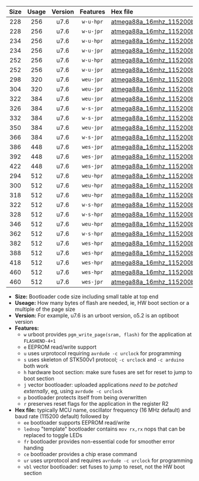 |Size|Usage|Version|Features|Hex file|
|:-:|:-:|:-:|:-:|:--|
|228|256|u7.6|`w-u-hpr`|[atmega88a_16mhz_115200bps_ur.hex](https://raw.githubusercontent.com/stefanrueger/urboot/main//atmega88a_16mhz_115200bps_ur.hex)|
|228|256|u7.6|`w-u-jpr`|[atmega88a_16mhz_115200bps_ur_vbl.hex](https://raw.githubusercontent.com/stefanrueger/urboot/main//atmega88a_16mhz_115200bps_ur_vbl.hex)|
|234|256|u7.6|`w-u-hpr`|[atmega88a_16mhz_115200bps_lednop_ur.hex](https://raw.githubusercontent.com/stefanrueger/urboot/main//atmega88a_16mhz_115200bps_lednop_ur.hex)|
|234|256|u7.6|`w-u-jpr`|[atmega88a_16mhz_115200bps_lednop_ur_vbl.hex](https://raw.githubusercontent.com/stefanrueger/urboot/main//atmega88a_16mhz_115200bps_lednop_ur_vbl.hex)|
|252|256|u7.6|`w-u-hpr`|[atmega88a_16mhz_115200bps_lednop_fr_ur.hex](https://raw.githubusercontent.com/stefanrueger/urboot/main//atmega88a_16mhz_115200bps_lednop_fr_ur.hex)|
|252|256|u7.6|`w-u-jpr`|[atmega88a_16mhz_115200bps_lednop_fr_ur_vbl.hex](https://raw.githubusercontent.com/stefanrueger/urboot/main//atmega88a_16mhz_115200bps_lednop_fr_ur_vbl.hex)|
|298|320|u7.6|`weu-jpr`|[atmega88a_16mhz_115200bps_ee_ur_vbl.hex](https://raw.githubusercontent.com/stefanrueger/urboot/main//atmega88a_16mhz_115200bps_ee_ur_vbl.hex)|
|304|320|u7.6|`weu-jpr`|[atmega88a_16mhz_115200bps_ee_lednop_ur_vbl.hex](https://raw.githubusercontent.com/stefanrueger/urboot/main//atmega88a_16mhz_115200bps_ee_lednop_ur_vbl.hex)|
|322|384|u7.6|`weu-jpr`|[atmega88a_16mhz_115200bps_ee_lednop_fr_ur_vbl.hex](https://raw.githubusercontent.com/stefanrueger/urboot/main//atmega88a_16mhz_115200bps_ee_lednop_fr_ur_vbl.hex)|
|326|384|u7.6|`w-s-jpr`|[atmega88a_16mhz_115200bps_vbl.hex](https://raw.githubusercontent.com/stefanrueger/urboot/main//atmega88a_16mhz_115200bps_vbl.hex)|
|332|384|u7.6|`w-s-jpr`|[atmega88a_16mhz_115200bps_lednop_vbl.hex](https://raw.githubusercontent.com/stefanrueger/urboot/main//atmega88a_16mhz_115200bps_lednop_vbl.hex)|
|350|384|u7.6|`weu-jpr`|[atmega88a_16mhz_115200bps_ee_lednop_fr_ce_ur_vbl.hex](https://raw.githubusercontent.com/stefanrueger/urboot/main//atmega88a_16mhz_115200bps_ee_lednop_fr_ce_ur_vbl.hex)|
|366|384|u7.6|`w-s-jpr`|[atmega88a_16mhz_115200bps_lednop_fr_vbl.hex](https://raw.githubusercontent.com/stefanrueger/urboot/main//atmega88a_16mhz_115200bps_lednop_fr_vbl.hex)|
|386|448|u7.6|`wes-jpr`|[atmega88a_16mhz_115200bps_ee_vbl.hex](https://raw.githubusercontent.com/stefanrueger/urboot/main//atmega88a_16mhz_115200bps_ee_vbl.hex)|
|392|448|u7.6|`wes-jpr`|[atmega88a_16mhz_115200bps_ee_lednop_vbl.hex](https://raw.githubusercontent.com/stefanrueger/urboot/main//atmega88a_16mhz_115200bps_ee_lednop_vbl.hex)|
|422|448|u7.6|`wes-jpr`|[atmega88a_16mhz_115200bps_ee_lednop_fr_vbl.hex](https://raw.githubusercontent.com/stefanrueger/urboot/main//atmega88a_16mhz_115200bps_ee_lednop_fr_vbl.hex)|
|294|512|u7.6|`weu-hpr`|[atmega88a_16mhz_115200bps_ee_ur.hex](https://raw.githubusercontent.com/stefanrueger/urboot/main//atmega88a_16mhz_115200bps_ee_ur.hex)|
|300|512|u7.6|`weu-hpr`|[atmega88a_16mhz_115200bps_ee_lednop_ur.hex](https://raw.githubusercontent.com/stefanrueger/urboot/main//atmega88a_16mhz_115200bps_ee_lednop_ur.hex)|
|318|512|u7.6|`weu-hpr`|[atmega88a_16mhz_115200bps_ee_lednop_fr_ur.hex](https://raw.githubusercontent.com/stefanrueger/urboot/main//atmega88a_16mhz_115200bps_ee_lednop_fr_ur.hex)|
|322|512|u7.6|`w-s-hpr`|[atmega88a_16mhz_115200bps.hex](https://raw.githubusercontent.com/stefanrueger/urboot/main//atmega88a_16mhz_115200bps.hex)|
|328|512|u7.6|`w-s-hpr`|[atmega88a_16mhz_115200bps_lednop.hex](https://raw.githubusercontent.com/stefanrueger/urboot/main//atmega88a_16mhz_115200bps_lednop.hex)|
|346|512|u7.6|`weu-hpr`|[atmega88a_16mhz_115200bps_ee_lednop_fr_ce_ur.hex](https://raw.githubusercontent.com/stefanrueger/urboot/main//atmega88a_16mhz_115200bps_ee_lednop_fr_ce_ur.hex)|
|362|512|u7.6|`w-s-hpr`|[atmega88a_16mhz_115200bps_lednop_fr.hex](https://raw.githubusercontent.com/stefanrueger/urboot/main//atmega88a_16mhz_115200bps_lednop_fr.hex)|
|382|512|u7.6|`wes-hpr`|[atmega88a_16mhz_115200bps_ee.hex](https://raw.githubusercontent.com/stefanrueger/urboot/main//atmega88a_16mhz_115200bps_ee.hex)|
|388|512|u7.6|`wes-hpr`|[atmega88a_16mhz_115200bps_ee_lednop.hex](https://raw.githubusercontent.com/stefanrueger/urboot/main//atmega88a_16mhz_115200bps_ee_lednop.hex)|
|418|512|u7.6|`wes-hpr`|[atmega88a_16mhz_115200bps_ee_lednop_fr.hex](https://raw.githubusercontent.com/stefanrueger/urboot/main//atmega88a_16mhz_115200bps_ee_lednop_fr.hex)|
|460|512|u7.6|`wes-hpr`|[atmega88a_16mhz_115200bps_ee_lednop_fr_ce.hex](https://raw.githubusercontent.com/stefanrueger/urboot/main//atmega88a_16mhz_115200bps_ee_lednop_fr_ce.hex)|
|460|512|u7.6|`wes-jpr`|[atmega88a_16mhz_115200bps_ee_lednop_fr_ce_vbl.hex](https://raw.githubusercontent.com/stefanrueger/urboot/main//atmega88a_16mhz_115200bps_ee_lednop_fr_ce_vbl.hex)|

- **Size:** Bootloader code size including small table at top end
- **Useage:** How many bytes of flash are needed, ie, HW boot section or a multiple of the page size
- **Version:** For example, u7.6 is an urboot version, o5.2 is an optiboot version
- **Features:**
  + `w` urboot provides `pgm_write_page(sram, flash)` for the application at `FLASHEND-4+1`
  + `e` EEPROM read/write support
  + `u` uses urprotocol requiring `avrdude -c urclock` for programming
  + `s` uses skeleton of STK500v1 protocol; `-c urclock` and `-c arduino` both work
  + `h` hardware boot section: make sure fuses are set for reset to jump to boot section
  + `j` vector bootloader: uploaded applications *need to be patched externally*, eg, using `avrdude -c urclock`
  + `p` bootloader protects itself from being overwritten
  + `r` preserves reset flags for the application in the register R2
- **Hex file:** typically MCU name, oscillator frequency (16 MHz default) and baud rate (115200 default) followed by
  + `ee` bootloader supports EEPROM read/write
  + `lednop` "template" bootloader contains `mov rx,rx` nops that can be replaced to toggle LEDs
  + `fr` bootloader provides non-essential code for smoother error handing
  + `ce` bootloader provides a chip erase command
  + `ur` uses urprotocol and requires `avrdude -c urclock` for programming
  + `vbl` vector bootloader: set fuses to jump to reset, not the HW boot section
